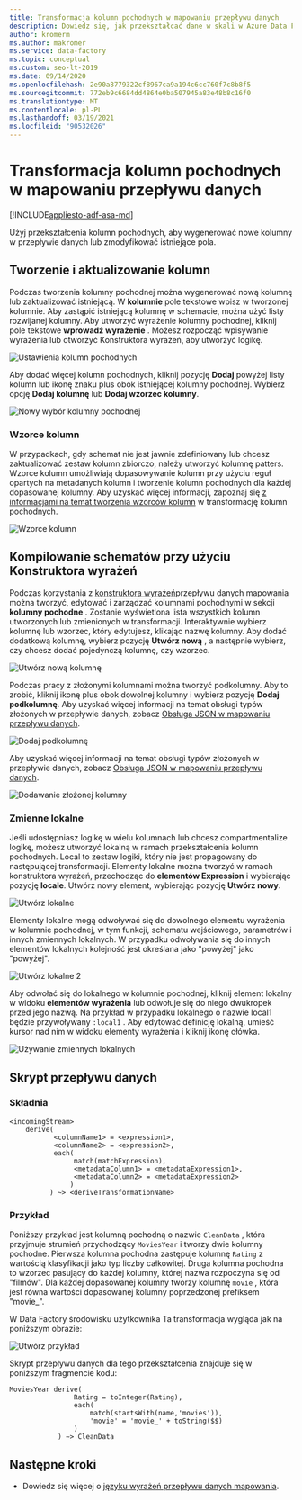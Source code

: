 ```yaml
---
title: Transformacja kolumn pochodnych w mapowaniu przepływu danych
description: Dowiedz się, jak przekształcać dane w skali w Azure Data Factory przy użyciu transformacji kolumn pochodnych przepływu danych mapowania.
author: kromerm
ms.author: makromer
ms.service: data-factory
ms.topic: conceptual
ms.custom: seo-lt-2019
ms.date: 09/14/2020
ms.openlocfilehash: 2e90a8779322cf8967ca9a194c6cc760f7c8b8f5
ms.sourcegitcommit: 772eb9c6684dd4864e0ba507945a83e48b8c16f0
ms.translationtype: MT
ms.contentlocale: pl-PL
ms.lasthandoff: 03/19/2021
ms.locfileid: "90532026"
---
```

# <a name="derived-column-transformation-in-mapping-data-flow"></a>Transformacja kolumn pochodnych w mapowaniu przepływu danych

[!INCLUDE[appliesto-adf-asa-md](includes/appliesto-adf-asa-md.md)]

Użyj przekształcenia kolumn pochodnych, aby wygenerować nowe kolumny w przepływie danych lub zmodyfikować istniejące pola.

## <a name="create-and-update-columns"></a>Tworzenie i aktualizowanie kolumn

Podczas tworzenia kolumny pochodnej można wygenerować nową kolumnę lub zaktualizować istniejącą. W **kolumnie** pole tekstowe wpisz w tworzonej kolumnie. Aby zastąpić istniejącą kolumnę w schemacie, można użyć listy rozwijanej kolumny. Aby utworzyć wyrażenie kolumny pochodnej, kliknij pole tekstowe **wprowadź wyrażenie** . Możesz rozpocząć wpisywanie wyrażenia lub otworzyć Konstruktora wyrażeń, aby utworzyć logikę.

![Ustawienia kolumn pochodnych](media/data-flow/create-derive-column.png "Ustawienia kolumn pochodnych")

Aby dodać więcej kolumn pochodnych, kliknij pozycję **Dodaj** powyżej listy kolumn lub ikonę znaku plus obok istniejącej kolumny pochodnej. Wybierz opcję **Dodaj kolumnę** lub **Dodaj wzorzec kolumny**.

![Nowy wybór kolumny pochodnej](media/data-flow/add-derived-column.png "Nowy wybór kolumny pochodnej")

### <a name="column-patterns"></a>Wzorce kolumn

W przypadkach, gdy schemat nie jest jawnie zdefiniowany lub chcesz zaktualizować zestaw kolumn zbiorczo, należy utworzyć kolumnę patters. Wzorce kolumn umożliwiają dopasowywanie kolumn przy użyciu reguł opartych na metadanych kolumn i tworzenie kolumn pochodnych dla każdej dopasowanej kolumny. Aby uzyskać więcej informacji, zapoznaj się [z informacjami na temat tworzenia wzorców kolumn](concepts-data-flow-column-pattern.md#column-patterns-in-derived-column-and-aggregate) w transformację kolumn pochodnych.

![Wzorce kolumn](media/data-flow/column-pattern-derive.png "Wzorce kolumn")

## <a name="building-schemas-using-the-expression-builder"></a>Kompilowanie schematów przy użyciu Konstruktora wyrażeń

Podczas korzystania z [konstruktora wyrażeń](concepts-data-flow-expression-builder.md)przepływu danych mapowania można tworzyć, edytować i zarządzać kolumnami pochodnymi w sekcji **kolumny pochodne** . Zostanie wyświetlona lista wszystkich kolumn utworzonych lub zmienionych w transformacji. Interaktywnie wybierz kolumnę lub wzorzec, który edytujesz, klikając nazwę kolumny. Aby dodać dodatkową kolumnę, wybierz pozycję **Utwórz nową** , a następnie wybierz, czy chcesz dodać pojedynczą kolumnę, czy wzorzec.

![Utwórz nową kolumnę](media/data-flow/derive-add-column.png "Utwórz nową kolumnę")

Podczas pracy z złożonymi kolumnami można tworzyć podkolumny. Aby to zrobić, kliknij ikonę plus obok dowolnej kolumny i wybierz pozycję **Dodaj podkolumnę**. Aby uzyskać więcej informacji na temat obsługi typów złożonych w przepływie danych, zobacz [Obsługa JSON w mapowaniu przepływu danych](format-json.md#mapping-data-flow-properties).

![Dodaj podkolumnę](media/data-flow/derive-add-subcolumn.png "Dodaj podkolumnę")

Aby uzyskać więcej informacji na temat obsługi typów złożonych w przepływie danych, zobacz [Obsługa JSON w mapowaniu przepływu danych](format-json.md#mapping-data-flow-properties).

![Dodawanie złożonej kolumny](media/data-flow/derive-complex-column.png "Dodawanie kolumn")

### <a name="locals"></a>Zmienne lokalne

Jeśli udostępniasz logikę w wielu kolumnach lub chcesz compartmentalize logikę, możesz utworzyć lokalną w ramach przekształcenia kolumn pochodnych. Local to zestaw logiki, który nie jest propagowany do następującej transformacji. Elementy lokalne można tworzyć w ramach konstruktora wyrażeń, przechodząc do **elementów Expression** i wybierając pozycję **locale**. Utwórz nowy element, wybierając pozycję **Utwórz nowy**.

![Utwórz lokalne](media/data-flow/create-local.png "Utwórz lokalne")

Elementy lokalne mogą odwoływać się do dowolnego elementu wyrażenia w kolumnie pochodnej, w tym funkcji, schematu wejściowego, parametrów i innych zmiennych lokalnych. W przypadku odwoływania się do innych elementów lokalnych kolejność jest określana jako "powyżej" jako "powyżej".

![Utwórz lokalne 2](media/data-flow/create-local-2.png "Utwórz lokalne 2")

Aby odwołać się do lokalnego w kolumnie pochodnej, kliknij element lokalny w widoku **elementów wyrażenia** lub odwołuje się do niego dwukropek przed jego nazwą. Na przykład w przypadku lokalnego o nazwie local1 będzie przywoływany `:local1` . Aby edytować definicję lokalną, umieść kursor nad nim w widoku elementy wyrażenia i kliknij ikonę ołówka.

![Używanie zmiennych lokalnych](media/data-flow/using-locals.png "Używanie zmiennych lokalnych")

## <a name="data-flow-script"></a>Skrypt przepływu danych

### <a name="syntax"></a>Składnia

```
<incomingStream>
    derive(
           <columnName1> = <expression1>,
           <columnName2> = <expression2>,
           each(
                match(matchExpression),
                <metadataColumn1> = <metadataExpression1>,
                <metadataColumn2> = <metadataExpression2>
               )
          ) ~> <deriveTransformationName>
```

### <a name="example"></a>Przykład

Poniższy przykład jest kolumną pochodną o nazwie `CleanData` , która przyjmuje strumień przychodzący `MoviesYear` i tworzy dwie kolumny pochodne. Pierwsza kolumna pochodna zastępuje kolumnę `Rating` z wartością klasyfikacji jako typ liczby całkowitej. Druga kolumna pochodna to wzorzec pasujący do każdej kolumny, której nazwa rozpoczyna się od "filmów". Dla każdej dopasowanej kolumny tworzy kolumnę `movie` , która jest równa wartości dopasowanej kolumny poprzedzonej prefiksem "movie_". 

W Data Factory środowisku użytkownika Ta transformacja wygląda jak na poniższym obrazie:

![Utwórz przykład](media/data-flow/derive-script.png "Utwórz przykład")

Skrypt przepływu danych dla tego przekształcenia znajduje się w poniższym fragmencie kodu:

```
MoviesYear derive(
                Rating = toInteger(Rating),
                each(
                    match(startsWith(name,'movies')),
                    'movie' = 'movie_' + toString($$)
                )
            ) ~> CleanData
```

## <a name="next-steps"></a>Następne kroki

- Dowiedz się więcej o [języku wyrażeń przepływu danych mapowania](data-flow-expression-functions.md).

